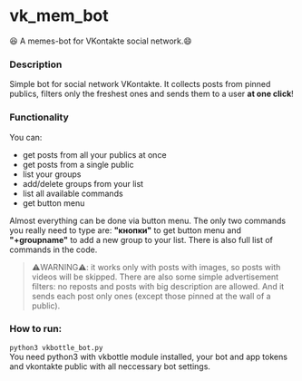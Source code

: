 # vk_mem_bot
:laughing: A memes-bot for VKontakte social network.:smile:

### Description

Simple bot for social network VKontakte.
It collects posts from pinned publics, filters only the freshest ones and sends them to a user **at one click**!<br>

### Functionality

You can:

- get posts from all your publics at once
- get posts from a single public
- list your groups
- add/delete groups from your list
- list all available commands
- get button menu

Almost everything can be done via button menu.
The only two commands you really need to type are: **"кнопки"** to get button menu and **"\+groupname"** to add a new group to your list.
There is also full list of commands in the code.

> :warning:WARNING:warning:: it works only with posts with images, so posts with videos will be skipped. 
There are also some simple advertisement filters: no reposts and posts with big description are allowed.
And it sends each post only ones (except those pinned at the wall of a public).

### How to run:

`python3 vkbottle_bot.py`<br>
You need python3 with vkbottle module installed, your bot and app tokens and vkontakte public with all neccessary bot settings.
